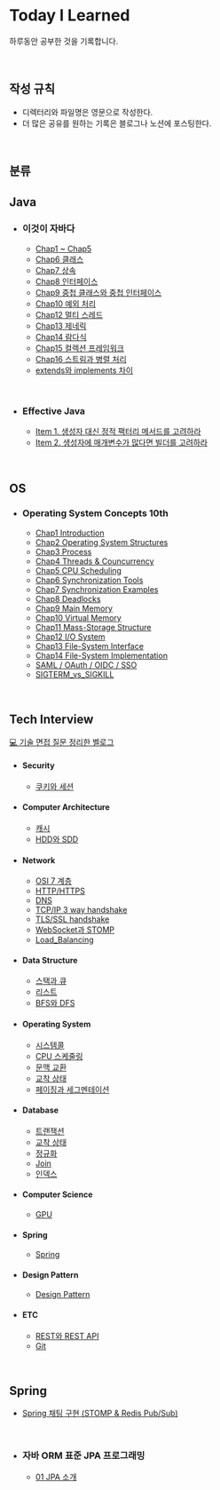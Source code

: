 # Today I Learned
하루동안 공부한 것을 기록합니다.

<br>

## 작성 규칙
- 디렉터리와 파일명은 영문으로 작성한다.
- 더 많은 공유를 원하는 기록은 블로그나 노션에 포스팅한다.

<br>

## 분류
## Java

* ### 이것이 자바다
  * [Chap1 ~ Chap5](https://velog.io/@leeseunghee00/Java-chap-1-5)
  * [Chap6 클래스](https://velog.io/@leeseunghee00/Java-chap-6)
  * [Chap7 상속](https://velog.io/@leeseunghee00/Java-chap-7)
  * [Chap8 인터페이스](https://velog.io/@leeseunghee00/Java-chap8-%EC%9D%B8%ED%84%B0%ED%8E%98%EC%9D%B4%EC%8A%A4)
  * [Chap9 중첩 클래스와 중첩 인터페이스](https://velog.io/@leeseunghee00/Java-Chap9-%EC%A4%91%EC%B2%A9-%ED%81%B4%EB%9E%98%EC%8A%A4%EC%99%80-%EC%A4%91%EC%B2%A9-%EC%9D%B8%ED%84%B0%ED%8E%98%EC%9D%B4%EC%8A%A4)
  * [Chap10 예외 처리](https://velog.io/@leeseunghee00/Java-Chap11-%EC%98%88%EC%99%B8-%EC%B2%98%EB%A6%AC)  
  * [Chap12 멀티 스레드](https://velog.io/@leeseunghee00/Java-Chap12-%EB%A9%80%ED%8B%B0-%EC%8A%A4%EB%A0%88%EB%93%9C)
  * [Chap13 제네릭](https://velog.io/@leeseunghee00/Java-Chap13-%EC%A0%9C%EB%84%A4%EB%A6%AD)
  * [Chap14 람다식](https://velog.io/@leeseunghee00/Java-Chap14-%EB%9E%8C%EB%8B%A4%EC%8B%9D)
  * [Chap15 컬렉션 프레임워크](https://velog.io/@leeseunghee00/Java-Chap15-%EC%BB%AC%EB%A0%89%EC%85%98-%ED%94%84%EB%A0%88%EC%9E%84%EC%9B%8C%ED%81%AC)
  * [Chap16 스트림과 병렬 처리](https://velog.io/@leeseunghee00/Chap16-%EC%8A%A4%ED%8A%B8%EB%A6%BC%EA%B3%BC-%EB%B3%91%EB%A0%AC-%EC%B2%98%EB%A6%AC)
  * [extends와 implements 차이](https://velog.io/@leeseunghee00/Java-extends%EC%99%80-implements-%EC%B0%A8%EC%9D%B4)

<br>

* ### Effective Java
  * [Item 1. 생성자 대신 정적 팩터리 메서드를 고려하라](https://leeseunghee00.notion.site/Item-1-665f3366a9a14b57a4616dafef44e59e?pvs=4)
  * [Item 2. 생성자에 매개변수가 많다면 빌더를 고려하라](https://leeseunghee00.notion.site/Item-2-2b18f13777c0425393cb7391d3d6ec94?pvs=4)
    
<br>

## OS
* ### Operating System Concepts 10th
  * [Chap1 Introduction](https://github.com/leeseunghee00/TIL/blob/main/OS/Introduction.md)
  * [Chap2 Operating System Structures](https://github.com/leeseunghee00/TIL/blob/main/OS/Operating_System_Structures.md)
  * [Chap3 Process](https://github.com/leeseunghee00/TIL/blob/main/OS/Process.md)
  * [Chap4 Threads & Councurrency](https://github.com/leeseunghee00/TIL/blob/main/OS/Threads_and_Councurrency.md)
  * [Chap5 CPU Scheduling](https://github.com/leeseunghee00/TIL/blob/main/OS/CPU_Scheduling.md)
  * [Chap6 Synchronization Tools](https://github.com/leeseunghee00/TIL/blob/main/OS/Synchronization_Tools.md)
  * [Chap7 Synchronization Examples](https://github.com/leeseunghee00/TIL/blob/main/OS/Synchronization_Examples.md)
  * [Chap8 Deadlocks](https://github.com/leeseunghee00/TIL/blob/main/OS/Deadlocks.md)
  * [Chap9 Main Memory](https://github.com/leeseunghee00/TIL/blob/main/OS/Main_Memory.md)
  * [Chap10 Virtual Memory](https://github.com/leeseunghee00/TIL/blob/main/OS/Virtual_Memory.md)
  * [Chap11 Mass-Storage Structure](https://github.com/leeseunghee00/TIL/blob/main/OS/Mass-Storage_Structure.md)
  * [Chap12 I/O System](https://github.com/leeseunghee00/TIL/blob/main/OS/IO_System.md)
  * [Chap13 File-System Interface](https://github.com/leeseunghee00/TIL/blob/main/OS/File-System_Interface.md)
  * [Chap14 File-System Implementation](https://github.com/leeseunghee00/TIL/blob/main/OS/File-System_Implementation.md)
  * [SAML / OAuth / OIDC / SSO](https://github.com/leeseunghee00/TIL/blob/main/OS/SAML_OAuth_OIDC_SSO.md)
  * [SIGTERM_vs_SIGKILL](https://github.com/leeseunghee00/TIL/blob/main/OS/SIGTERM_vs_SIGKILL.md)

<br>

## Tech Interview 
[💻 기술 면접 질문 정리한 벨로그](https://velog.io/@leeseunghee00/series/%EA%B8%B0%EC%88%A0-%EB%A9%B4%EC%A0%91-%EC%A4%80%EB%B9%84)

* #### Security
  * [쿠키와 세션](https://github.com/leeseunghee00/TIL/blob/main/CS/Security/Cookie_and_Session.md)

* #### Computer Architecture
  * [캐시](https://github.com/leeseunghee00/TIL/blob/main/CS/Computer%20Architecture/Cache.md)
  * [HDD와 SDD](https://github.com/leeseunghee00/TIL/blob/main/CS/Computer%20Architecture/HDD_SDD.md)

* #### Network
  * [OSI 7 계층](https://github.com/leeseunghee00/TIL/blob/main/CS/Network/OSI_7_Layer.md)
  * [HTTP/HTTPS](https://github.com/leeseunghee00/TIL/blob/main/CS/Network/HTTP_HTTPS.md)
  * [DNS](https://github.com/leeseunghee00/TIL/blob/main/CS/Network/DNS.md)
  * [TCP/IP 3 way handshake](https://github.com/leeseunghee00/TIL/blob/main/CS/Network/TCP_IP_3_way_handshake.md)
  * [TLS/SSL handshake](https://github.com/leeseunghee00/TIL/blob/main/CS/Network/TLS_SSL_handshake.md)
  * [WebSocket과 STOMP](https://github.com/leeseunghee00/TIL/blob/main/CS/Network/WebSocket_Stomp.md)
  * [Load_Balancing](https://github.com/leeseunghee00/TIL/blob/main/CS/Network/Load_Balancing.md)

* #### Data Structure
  * [스택과 큐](https://github.com/leeseunghee00/TIL/blob/main/CS/Data%20Structure/Stack_Queue.md)
  * [리스트](https://github.com/leeseunghee00/TIL/blob/main/CS/Data%20Structure/List.md)
  * [BFS와 DFS](https://github.com/leeseunghee00/TIL/blob/main/CS/Data%20Structure/BFS_DFS.md)

* #### Operating System
  * [시스템콜](https://github.com/leeseunghee00/TIL/blob/main/CS/Operating%20System/System_Call.md)
  * [CPU 스케줄링](https://github.com/leeseunghee00/TIL/blob/main/CS/Operating%20System/CPU_Scheduling.md)
  * [문맥 교환](https://github.com/leeseunghee00/TIL/blob/main/CS/Operating%20System/Context_Switching.md)
  * [교착 상태](https://github.com/leeseunghee00/TIL/blob/main/CS/Operating%20System/Deadlock.md)
  * [페이징과 세그멘테이션](https://github.com/leeseunghee00/TIL/blob/96293dc72a2da4634a2744a5702bf347752f02bf/CS/Operating%20System/Paging_and_Segmentation.md)

* #### Database
  * [트랜잭션](https://github.com/leeseunghee00/TIL/blob/main/CS/Database/Transacation.md)
  * [교착 상태](https://github.com/leeseunghee00/TIL/blob/main/CS/Database/Deadlock.md)
  * [정규화](https://github.com/leeseunghee00/TIL/blob/main/CS/Database/Normalization.md)
  * [Join](https://github.com/leeseunghee00/TIL/blob/main/CS/Database/Join.md)
  * [인덱스](https://github.com/leeseunghee00/TIL/blob/main/CS/Database/Index.md)

* #### Computer Science
  * [GPU](https://github.com/leeseunghee00/TIL/blob/main/CS/Computer%20Science/GPU.md)

* #### Spring
  * [Spring](https://github.com/leeseunghee00/TIL/blob/main/CS/Spring/Spring.md)

* #### Design Pattern
  * [Design Pattern](https://github.com/leeseunghee00/TIL/blob/main/CS/Design%20Pattern/Design_Pattern.md)
    
* #### ETC
  * [REST와 REST API](https://github.com/leeseunghee00/TIL/blob/main/CS/ETC/REST.md)
  * [Git](https://github.com/leeseunghee00/TIL/blob/main/CS/ETC/Git.md)

<br>

## Spring

* [Spring 채팅 구현 (STOMP & Redis Pub/Sub)](https://velog.io/@leeseunghee00/Spring-%EC%B1%84%ED%8C%85-%EA%B5%AC%ED%98%84-STOMP-Redis-PubSub)

<br>

* ### 자바 ORM 표준 JPA 프로그래밍
  * [01 JPA 소개](https://leeseunghee00.notion.site/01-JPA-9900cab09b1447d58d7c8c3c328ffe5e?pvs=4)
